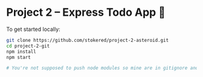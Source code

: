 # Project 2 – Express Todo App 📝

To get started locally:

```bash
git clone https://github.com/stokered/project-2-asteroid.git
cd project-2-git
npm install
npm start

# You're not supposed to push node modules so mine are in gitignore and you'll have to reinit your own, just use the above commands in your terminal
